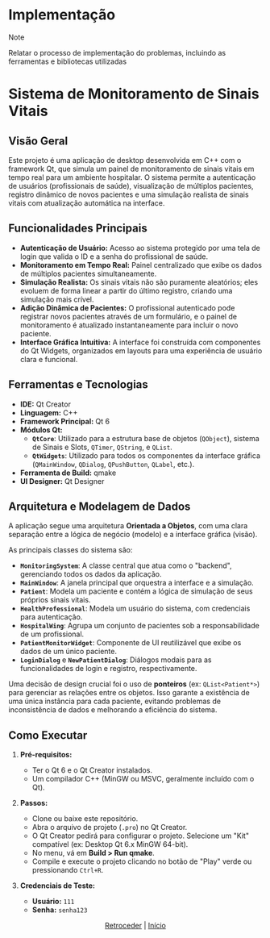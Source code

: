 # Implementação

>[!NOTE] 
 Relatar o processo de implementação do problemas, incluindo as
 ferramentas e bibliotecas utilizadas
>
# Sistema de Monitoramento de Sinais Vitais

  

## Visão Geral

Este projeto é uma aplicação de desktop desenvolvida em C++ com o framework Qt, que simula um painel de monitoramento de sinais vitais em tempo real para um ambiente hospitalar. O sistema permite a autenticação de usuários (profissionais de saúde), visualização de múltiplos pacientes, registro dinâmico de novos pacientes e uma simulação realista de sinais vitais com atualização automática na interface.

## Funcionalidades Principais

  * **Autenticação de Usuário:** Acesso ao sistema protegido por uma tela de login que valida o ID e a senha do profissional de saúde.
  * **Monitoramento em Tempo Real:** Painel centralizado que exibe os dados de múltiplos pacientes simultaneamente.
  * **Simulação Realista:** Os sinais vitais não são puramente aleatórios; eles evoluem de forma linear a partir do último registro, criando uma simulação mais crível.
  * **Adição Dinâmica de Pacientes:** O profissional autenticado pode registrar novos pacientes através de um formulário, e o painel de monitoramento é atualizado instantaneamente para incluir o novo paciente.
  * **Interface Gráfica Intuitiva:** A interface foi construída com componentes do Qt Widgets, organizados em layouts para uma experiência de usuário clara e funcional.

## Ferramentas e Tecnologias

  * **IDE:** Qt Creator
  * **Linguagem:** C++
  * **Framework Principal:** Qt 6
  * **Módulos Qt:**
      * **`QtCore`**: Utilizado para a estrutura base de objetos (`QObject`), sistema de Sinais e Slots, `QTimer`, `QString`, e `QList`.
      * **`QtWidgets`**: Utilizado para todos os componentes da interface gráfica (`QMainWindow`, `QDialog`, `QPushButton`, `QLabel`, etc.).
  * **Ferramenta de Build:** qmake
  * **UI Designer:** Qt Designer

## Arquitetura e Modelagem de Dados

A aplicação segue uma arquitetura **Orientada a Objetos**, com uma clara separação entre a lógica de negócio (modelo) e a interface gráfica (visão).

As principais classes do sistema são:

  * **`MonitoringSystem`**: A classe central que atua como o "backend", gerenciando todos os dados da aplicação.
  * **`MainWindow`**: A janela principal que orquestra a interface e a simulação.
  * **`Patient`**: Modela um paciente e contém a lógica de simulação de seus próprios sinais vitais.
  * **`HealthProfessional`**: Modela um usuário do sistema, com credenciais para autenticação.
  * **`HospitalWing`**: Agrupa um conjunto de pacientes sob a responsabilidade de um profissional.
  * **`PatientMonitorWidget`**: Componente de UI reutilizável que exibe os dados de um único paciente.
  * **`LoginDialog`** e **`NewPatientDialog`**: Diálogos modais para as funcionalidades de login e registro, respectivamente.

Uma decisão de design crucial foi o uso de **ponteiros** (ex: `QList<Patient*>`) para gerenciar as relações entre os objetos. Isso garante a existência de uma única instância para cada paciente, evitando problemas de inconsistência de dados e melhorando a eficiência do sistema.

## Como Executar

1.  **Pré-requisitos:**

      * Ter o Qt 6 e o Qt Creator instalados.
      * Um compilador C++ (MinGW ou MSVC, geralmente incluído com o Qt).

2.  **Passos:**

      * Clone ou baixe este repositório.
      * Abra o arquivo de projeto (`.pro`) no Qt Creator.
      * O Qt Creator pedirá para configurar o projeto. Selecione um "Kit" compatível (ex: Desktop Qt 6.x MinGW 64-bit).
      * No menu, vá em **Build \> Run qmake**.
      * Compile e execute o projeto clicando no botão de "Play" verde ou pressionando `Ctrl+R`.

3.  **Credenciais de Teste:**

      * **Usuário:** `111`
      * **Senha:** `senha123`

<div align="center">

[Retroceder](projeto.md) | [Início](analise.md)

</div>
